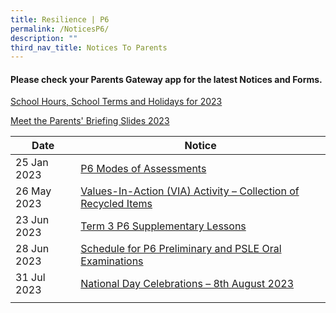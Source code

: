 ```yaml
---
title: Resilience | P6
permalink: /NoticesP6/
description: ""
third_nav_title: Notices To Parents
---
```

#### Please check your **Parents Gateway** app for the latest Notices and Forms.

[School Hours, School Terms and Holidays for 2023](/files/Letter%20to%20parents/007%20School%20Hours,%20School%20Terms%20and%20Holidays%20for%202023.pdf)

[Meet the Parents' Briefing Slides 2023](/for-parents/Other-Information/2023parentsbriefingslides/)

| Date | Notice |
| --- | ----- |
| 25 Jan 2023 | [P6 Modes of Assessments](/files/Letter%20to%20parents/Term%201/024%20P6%20Modes%20of%20Assessments.pdf) |
| 26 May 2023 | [Values-In-Action (VIA) Activity – Collection of Recycled Items](/files/Letter%20to%20parents/Term%202/059%20collection%20of%20recycled%20items.pdf) |
| 23 Jun 2023 | [Term 3 P6 Supplementary Lessons](/files/Letter%20to%20parents/Term%203/062%20term%203%20p6%20supplementary%20lessons.pdf) |
| 28 Jun 2023 | [Schedule for P6 Preliminary and PSLE Oral Examinations](/files/Letter%20to%20parents/Term%203/064%20updated%20p6%20prelim%20schedule%20&%20psle%20oral.pdf) |
| 31 Jul 2023 | [National Day Celebrations – 8th August 2023](/files/Letter%20to%20parents/Term%203/074%20national%20day%20celebrations%20on%208%20aug%202023.pdf) |
|  |  |